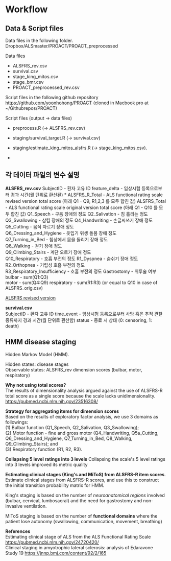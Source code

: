# Workflow 

## Data & Script files

Data files in the following folder.    
Dropbox/ALSmaster/PROACT/PROACT_preprocessed    

Data files 
- ALSFRS_rev.csv   
- survival.csv
- stage_king_mitos.csv
- stage_bmr.csv 
- PROACT_preprocessed_rev.csv

Script files in the following github repository   
https://github.com/yoonhohong/PROACT (cloned in Macbook pro at ~/Githubrepos/PROACT)   

Script files (output -> data files)
- preprocess.R (-> ALSFRS_rev.csv)
- staging/survival_target.R (-> survival.csv)    
- staging/estimate_king_mitos_alsfrs.R (-> stage_king_mitos.csv). 

- 

## 각 데이터 파일의 변수 설명   

**ALSFRS_rev.csv** 
SubjectID - 환자 고유 ID 
feature_delta - 임상시험 등록으로부터 경과 시간(월 단위로 환산된) *
ALSFRS_R_Total - ALS functional rating scale revised version total score (아래 Q1 - Q9, R1,2,3 를 모두 합친 값)
ALSFRS_Total - ALS functional rating scale original version total score (아래 Q1 - Q10 를 모두 합친 값)
Q1_Speech - 구음 장애의 정도 
Q2_Salivation - 침 흘리는 정도          
Q3_Swallowing - 삼킴 장애의 정도 
Q4_Handwriting  - 손글씨쓰기 장애 정도             
Q5_Cutting  - 음식 자르기 장애 정도  
Q6_Dressing_and_Hygiene - 옷입기 위생 돌봄 장애 정도      
Q7_Turning_in_Bed - 침상에서 몸을 돌리기 장애 정도        
Q8_Walking - 걷기 장애 정도       
Q9_Climbing_Stairs - 계단 오르기 장애 정도       
Q10_Respiratory - 호흡 부전의 정도 
R1_Dyspnea - 숨쉬기 장애 정도         
R2_Orthopnea  - 기립성 호흡 부전의 정도           
R3_Respiratory_Insufficiency - 호흡 부전의 정도 
Gastrostomy - 위루술 여부 
bulbar - sum(Q1:Q3)  
motor - sum(Q4:Q9)
respiratory - sum(R1:R3) (or equal to Q10 in case of ALSFRS_orig.csv)     

[ALSFRS revised version](https://www.encals.eu/wp-content/uploads/2016/09/ALS-Functional-Rating-Scale-Revised-fill-in-form.pdf)

**survival.csv**  
SubjectID - 환자 고유 ID 
time_event - 임상시험 등록으로부터 사망 혹은 추적 관찰 종류까지 경과 시간(월 단위로 환산함) 
status - 종료 시 상태 (0: censoring, 1: death)  


## HMM disease staging    

Hidden Markov Model (HMM). 

Hidden states: disease stages       
Observable states: ALSFRS_rev dimension scores (bulbar, motor, respiratory) 

**Why not using total scores?**   
The results of dimensionality analysis argued against the use of ALSFRS-R total score as a single score because the scale lacks unidimensionality.   
https://pubmed.ncbi.nlm.nih.gov/23516308/    

**Strategy for aggregating items for dimension scores**     
Based on the results of exploratory factor analysis, we use 3 domains as followings:    
(1) Bulbar function (Q1_Speech, Q2_Salivation, Q3_Swallowing);    
(2) Motor function - fine and gross motor (Q4_Handwriting, Q5a_Cutting, Q6_Dressing_and_Hygiene, Q7_Turning_in_Bed, Q8_Walking, Q9_Climbing_Stairs); and  
(3) Respiratory function (R1, R2, R3).    

**Collapsing 5 level ratings into 3 levels**
Collapsing the scale's 5 level ratings into 3 levels improved its metric quality       

**Estimating clinical stages (King's and MiToS) from ALSFRS-R item scores**.    
Estimate clinical stages from ALSFRS-R scores, and use this to construct the initial transition probability matrix for HMM.   

King's staging is based on the number of *neuroanatomical regions* involved (bulbar, cervical, lumbosacral) and the need for gastrostomy and non-invasive ventilation.    

MiToS staging is based on the number of **functional domains** where the patient lose autonomy (swallowing, communication, movement, breathing)    

**References**        
Estimating clinical stage of ALS from the ALS Functional Rating Scale https://pubmed.ncbi.nlm.nih.gov/24720420/    
Clinical staging in amyotrophic lateral sclerosis: analysis of Edaravone Study 19 https://jnnp.bmj.com/content/92/2/165    







